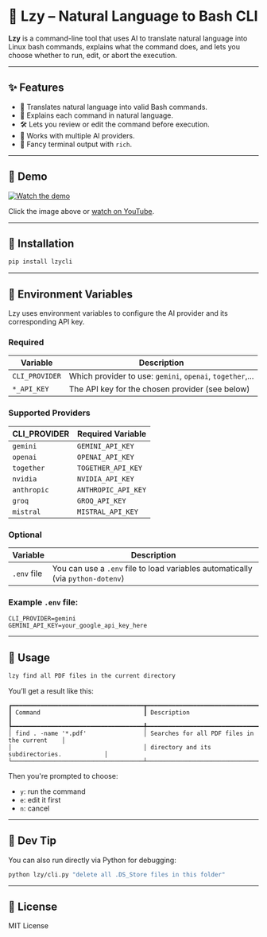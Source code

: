 # 🐧 Lzy – Natural Language to Bash CLI

**Lzy** is a command-line tool that uses AI to translate natural language into Linux bash commands, explains what the command does, and lets you choose whether to run, edit, or abort the execution.

---

## ✨ Features

- 🔁 Translates natural language into valid Bash commands.
- 📘 Explains each command in natural language.
- 🛠️ Lets you review or edit the command before execution.
- 🔐 Works with multiple AI providers.
- 🎨 Fancy terminal output with `rich`.

---

## 🎥 Demo

[![Watch the demo](https://img.youtube.com/vi/W9jMvZKNo4M/0.jpg)](https://www.youtube.com/watch?v=W9jMvZKNo4M)

Click the image above or [watch on YouTube](https://www.youtube.com/watch?v=W9jMvZKNo4M).

---

## 🚀 Installation

```bash
pip install lzycli
```

---

## 🔧 Environment Variables

Lzy uses environment variables to configure the AI provider and its corresponding API key.

### Required

| Variable           | Description                                          |
|--------------------|------------------------------------------------------|
| `CLI_PROVIDER`     | Which provider to use: `gemini`, `openai`, `together`,... |
| `*_API_KEY`        | The API key for the chosen provider (see below)      |

### Supported Providers

| CLI_PROVIDER | Required Variable      |
|--------------|------------------------|
| `gemini`     | `GEMINI_API_KEY`       |
| `openai`     | `OPENAI_API_KEY`       |
| `together`   | `TOGETHER_API_KEY`     |
| `nvidia`     | `NVIDIA_API_KEY`       |
| `anthropic`   | `ANTHROPIC_API_KEY`   |
| `groq`        | `GROQ_API_KEY`        |
| `mistral`     | `MISTRAL_API_KEY`     |

### Optional

| Variable           | Description                              |
|--------------------|------------------------------------------|
| `.env` file        | You can use a `.env` file to load variables automatically (via `python-dotenv`) |

### Example `.env` file:

```env
CLI_PROVIDER=gemini
GEMINI_API_KEY=your_google_api_key_here
```

---

## 🧪 Usage

```bash
lzy find all PDF files in the current directory
```

You’ll get a result like this:

```
┏━━━━━━━━━━━━━━━━━━━━━━━━━━━━━━━━━━━━━┳━━━━━━━━━━━━━━━━━━━━━━━━━━━━━━━━━━━━━━━━━━━━━━┓
┃ Command                             ┃ Description                                  ┃
┡━━━━━━━━━━━━━━━━━━━━━━━━━━━━━━━━━━━━━╇━━━━━━━━━━━━━━━━━━━━━━━━━━━━━━━━━━━━━━━━━━━━━━┩
│ find . -name '*.pdf'                │ Searches for all PDF files in the current    │
│                                     │ directory and its subdirectories.            │
└─────────────────────────────────────┴──────────────────────────────────────────────┘
```

Then you're prompted to choose:

- `y`: run the command
- `e`: edit it first
- `n`: cancel

---

## 🧩 Dev Tip

You can also run directly via Python for debugging:

```bash
python lzy/cli.py "delete all .DS_Store files in this folder"
```

---

## 📜 License

MIT License
